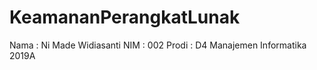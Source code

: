 # KeamananPerangkatLunak

Nama : Ni Made Widiasanti
NIM : 002
Prodi : D4 Manajemen Informatika 2019A
